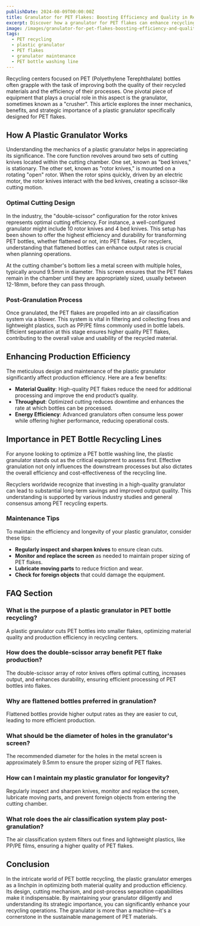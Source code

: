 ```yaml
---
publishDate: 2024-08-09T00:00:00Z
title: Granulator for PET Flakes: Boosting Efficiency and Quality in Recycling
excerpt: Discover how a granulator for PET flakes can enhance recycling efficiency and material quality. Learn about its mechanics, benefits, and optimal designs.
image: /images/granulator-for-pet-flakes-boosting-efficiency-and-quality-in-recycling.webp
tags:
  - PET recycling
  - plastic granulator
  - PET flakes
  - granulator maintenance
  - PET bottle washing line
---
```


Recycling centers focused on PET (Polyethylene Terephthalate) bottles often grapple with the task of improving both the quality of their recycled materials and the efficiency of their processes. One pivotal piece of equipment that plays a crucial role in this aspect is the granulator, sometimes known as a "crusher". This article explores the inner mechanics, benefits, and strategic importance of a plastic granulator specifically designed for PET flakes.

## How A Plastic Granulator Works

Understanding the mechanics of a plastic granulator helps in appreciating its significance. The core function revolves around two sets of cutting knives located within the cutting chamber. One set, known as "bed knives," is stationary. The other set, known as "rotor knives," is mounted on a rotating "open" rotor. When the rotor spins quickly, driven by an electric motor, the rotor knives interact with the bed knives, creating a scissor-like cutting motion.

### Optimal Cutting Design

In the industry, the "double-scissor" configuration for the rotor knives represents optimal cutting efficiency. For instance, a well-configured granulator might include 10 rotor knives and 4 bed knives. This setup has been shown to offer the highest efficiency and durability for transforming PET bottles, whether flattened or not, into PET flakes. For recyclers, understanding that flattened bottles can enhance output rates is crucial when planning operations.

At the cutting chamber's bottom lies a metal screen with multiple holes, typically around 9.5mm in diameter. This screen ensures that the PET flakes remain in the chamber until they are appropriately sized, usually between 12-18mm, before they can pass through.

### Post-Granulation Process

Once granulated, the PET flakes are propelled into an air classification system via a blower. This system is vital in filtering and collecting fines and lightweight plastics, such as PP/PE films commonly used in bottle labels. Efficient separation at this stage ensures higher quality PET flakes, contributing to the overall value and usability of the recycled material.

## Enhancing Production Efficiency

The meticulous design and maintenance of the plastic granulator significantly affect production efficiency. Here are a few benefits:

- **Material Quality**: High-quality PET flakes reduce the need for additional processing and improve the end product’s quality.
- **Throughput**: Optimized cutting reduces downtime and enhances the rate at which bottles can be processed.
- **Energy Efficiency**: Advanced granulators often consume less power while offering higher performance, reducing operational costs.

## Importance in PET Bottle Recycling Lines

For anyone looking to optimize a PET bottle washing line, the plastic granulator stands out as the critical equipment to assess first. Effective granulation not only influences the downstream processes but also dictates the overall efficiency and cost-effectiveness of the recycling line.

Recyclers worldwide recognize that investing in a high-quality granulator can lead to substantial long-term savings and improved output quality. This understanding is supported by various industry studies and general consensus among PET recycling experts.

### Maintenance Tips

To maintain the efficiency and longevity of your plastic granulator, consider these tips:

- **Regularly inspect and sharpen knives** to ensure clean cuts.
- **Monitor and replace the screen** as needed to maintain proper sizing of PET flakes.
- **Lubricate moving parts** to reduce friction and wear.
- **Check for foreign objects** that could damage the equipment.

## FAQ Section

### What is the purpose of a plastic granulator in PET bottle recycling?
A plastic granulator cuts PET bottles into smaller flakes, optimizing material quality and production efficiency in recycling centers.

### How does the double-scissor array benefit PET flake production?
The double-scissor array of rotor knives offers optimal cutting, increases output, and enhances durability, ensuring efficient processing of PET bottles into flakes.

### Why are flattened bottles preferred in granulation?
Flattened bottles provide higher output rates as they are easier to cut, leading to more efficient production.

### What should be the diameter of holes in the granulator's screen?
The recommended diameter for the holes in the metal screen is approximately 9.5mm to ensure the proper sizing of PET flakes.

### How can I maintain my plastic granulator for longevity?
Regularly inspect and sharpen knives, monitor and replace the screen, lubricate moving parts, and prevent foreign objects from entering the cutting chamber.

### What role does the air classification system play post-granulation?
The air classification system filters out fines and lightweight plastics, like PP/PE films, ensuring a higher quality of PET flakes.

## Conclusion

In the intricate world of PET bottle recycling, the plastic granulator emerges as a linchpin in optimizing both material quality and production efficiency. Its design, cutting mechanism, and post-process separation capabilities make it indispensable. By maintaining your granulator diligently and understanding its strategic importance, you can significantly enhance your recycling operations. The granulator is more than a machine—it's a cornerstone in the sustainable management of PET materials.